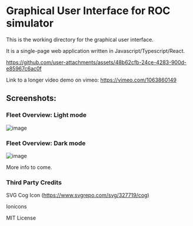 # Graphical User Interface for ROC simulator

This is the working directory for the graphical user interface. 

It is a single-page web application written in Javascript/Typescript/React.


https://github.com/user-attachments/assets/48b62cfb-24ce-4283-900d-e85967c6ac0f

Link to a longer video demo on vimeo: https://vimeo.com/1063860149


## Screenshots:
### Fleet Overview: Light mode
![image](https://github.com/user-attachments/assets/395acd25-615d-47af-b4ec-8e610e865778)

### Fleet Overview: Dark mode
![image](https://github.com/user-attachments/assets/7d1da0a5-cc1c-43f2-9fcc-4d6b431ad697)


More info to come.


### Third Party Credits

SVG Cog Icon (https://www.svgrepo.com/svg/327719/cog)

Ionicons

MIT License
